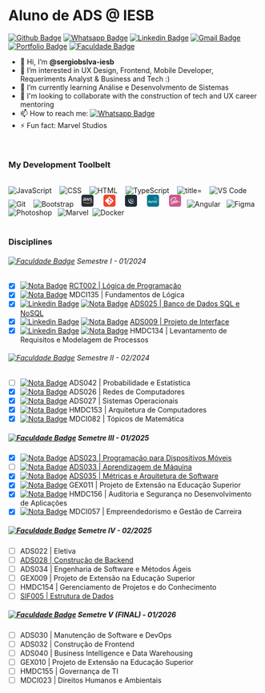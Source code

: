 # Aluno de ADS @ IESB
[![Github Badge](https://img.shields.io/badge/-Github-000?style=flat-square&logo=Github&logoColor=white&link=https://github.com/gustavoclay)](https://github.com/sergiobsilva)
[![Whatsapp Badge](https://img.shields.io/badge/WhatsApp-25D366?logo=whatsapp&logoColor=fff&style=flat)](https://wa.link/mnbsyo)
[![Linkedin Badge](https://img.shields.io/badge/-LinkedIn-blue?style=flat-square&logo=Linkedin&logoColor=white&link=https://www.linkedin.com/in/sergiobslva/)](https://www.linkedin.com/in/sergiobslva/)
[![Gmail Badge](https://img.shields.io/badge/-Gmail-c14438?style=flat-square&logo=Gmail&logoColor=white&link=mailto:sergio.b.silva@iesb.edu.br)](mailto:sergio.b.silva@iesb.edu.br)
[![Portfolio Badge](https://img.shields.io/badge/-PortfolioUX-deeppink)](https://sergiobsilva.github.io/ux/)
[![Faculdade Badge](https://img.shields.io/badge/-IESB-crimson)](https://www.iesb.br/cursos/analise-e-desenvolvimento-de-sistemas/)
<br>

- 👋 Hi, I’m **@sergiobslva-iesb**
- 👀 I’m interested in UX Design, Frontend, Mobile Developer, Requeriments Analyst & Business and Tech :)
- 🌱 I’m currently learning Análise e Desenvolvmento de Sistemas
- 💞️ I'm looking to collaborate with the construction of tech and UX career mentoring
- 📫 How to reach me: [![Whatsapp Badge](https://img.shields.io/badge/WhatsApp-25D366?logo=whatsapp&logoColor=fff&style=flat)](https://wa.link/mnbsyo)
- ⚡ Fun fact: Marvel Studios
<br>

### My Development Toolbelt
<br><img alt="JavaScript" title="JavaScript" src="https://user-images.githubusercontent.com/1680157/87443764-4af82c80-c5cc-11ea-82c2-c368ee12cf6d.png" height="24">&nbsp;&nbsp;&nbsp;&nbsp;<img alt="CSS" title="CSS" src="https://user-images.githubusercontent.com/1680157/87443759-4a5f9600-c5cc-11ea-8ae0-715433c1f781.png" height="24">&nbsp;&nbsp;&nbsp;&nbsp;<img alt="HTML" title="HTML" src="https://user-images.githubusercontent.com/1680157/87443762-4af82c80-c5cc-11ea-85cf-57be0e83c169.png" height="24">&nbsp;&nbsp;&nbsp;&nbsp;<img alt="TypeScript" title="TypeScript" src="https://user-images.githubusercontent.com/1680157/87443766-4af82c80-c5cc-11ea-8a13-a651f150fa99.png" height="24">&nbsp;&nbsp;&nbsp;&nbsp;<img alt=" title=" title="Node.js" src="https://user-images.githubusercontent.com/1680157/87443758-4a5f9600-c5cc-11ea-8f63-92e126a1145b.png" height="24">&nbsp;&nbsp;&nbsp;&nbsp;<img alt="VS Code" title="VS Code" src="https://user-images.githubusercontent.com/1680157/87443751-492e6900-c5cc-11ea-9854-f82d4d921133.png" height="24">&nbsp;&nbsp;&nbsp;&nbsp;<img alt="Git" title="Git" src="https://user-images.githubusercontent.com/1680157/87443755-49c6ff80-c5cc-11ea-954a-579f7c72873a.png" height="24">&nbsp;&nbsp;&nbsp;&nbsp;<img alt="Bootstrap" title="Bootstrap" src="https://uxwing.com/wp-content/themes/uxwing/download/brands-and-social-media/bootstrap-5-logo-icon.png" height="24">&nbsp;&nbsp;&nbsp;&nbsp;<img alt="AWS" title="AWS" src="https://raw.githubusercontent.com/thiagosalome/technologies-icons/master/aws.png" height="24">
&nbsp;&nbsp;&nbsp;&nbsp;<img alt="Git" title="Git" src="https://raw.githubusercontent.com/thiagosalome/technologies-icons/master/git.png" height="24">
&nbsp;&nbsp;&nbsp;&nbsp;<img alt="jQuery" title="jQuery" src="https://raw.githubusercontent.com/thiagosalome/technologies-icons/master/jquery.png" height="24">
&nbsp;&nbsp;&nbsp;&nbsp;<img alt="MySQL" title="MySQL" src="https://raw.githubusercontent.com/thiagosalome/technologies-icons/master/mysql.png" height="24">
&nbsp;&nbsp;&nbsp;&nbsp;<img alt="SaSS" title="SaSS" src="https://raw.githubusercontent.com/thiagosalome/technologies-icons/master/sass.png" height="24">
&nbsp;&nbsp;<img alt="Angular" title="Angular" src="https://upload.wikimedia.org/wikipedia/commons/c/cf/Angular_full_color_logo.svg" height="26">
&nbsp;&nbsp;<img alt="Figma" title="Figma" src="https://upload.wikimedia.org/wikipedia/commons/thumb/3/33/Figma-logo.svg/128px-Figma-logo.svg.png" height="26">
&nbsp;&nbsp;<img alt="Photoshop" title="Photoshop" src="https://upload.wikimedia.org/wikipedia/commons/thumb/a/af/Adobe_Photoshop_CC_icon.svg/128px-Adobe_Photoshop_CC_icon.svg.png" height="26">
&nbsp;&nbsp;<img alt="Marvel" title="Marvel" src="https://bk.ibxk.com.br/2016/2/programas/14944322201055867.png?ims=60x60" height="26">&nbsp;&nbsp;<img alt="Docker" title="Docker" src="https://skillicons.dev/icons?i=docker" height="26">
<br><br>

### Disciplines

###### [![Faculdade Badge](https://img.shields.io/badge/-CONCLUÍDO-lime)]() Semestre I - 01/2024
- [x] [![Nota Badge](https://img.shields.io/badge/-MS-steelblue)]() [RCT002 | Lógica de Programação](https://github.com/RCT002-Logica-de-Programacao)
- [x] [![Nota Badge](https://img.shields.io/badge/-MS-steelblue)]() MDCI135 | Fundamentos de Lógica
- [x] [![Linkedin Badge](https://img.shields.io/badge/-LinkedIn-white?style=flat-square&logo=Linkedin&logoColor=blue&link=https://www.linkedin.com/in/alessandroborgesoficial/)](https://www.linkedin.com/in/alessandroborgesoficial/) [![Nota Badge](https://img.shields.io/badge/-MS-steelblue)]() [ADS025 | Banco de Dados SQL e NoSQL](https://github.com/ADS025-Banco-de-Dados-SQL-e-no-SQL)
- [x] [![Linkedin Badge](https://img.shields.io/badge/-LinkedIn-white?style=flat-square&logo=Linkedin&logoColor=blue&link=https://www.linkedin.com/in/elias-filho-25b6a875/)](https://www.linkedin.com/in/elias-filho-25b6a875/) [![Nota Badge](https://img.shields.io/badge/-SS-YELLOWGREEN)]() [ADS009 | Projeto de Interface](https://github.com/ADS009-Projeto-de-Interface)
- [x] [![Linkedin Badge](https://img.shields.io/badge/-LinkedIn-white?style=flat-square&logo=Linkedin&logoColor=blue&link=https://www.linkedin.com/in/rubens-laurini-sant-anna-76645b26/)](https://www.linkedin.com/in/rubens-laurini-sant-anna-76645b26/) [![Nota Badge](https://img.shields.io/badge/-MS-steelblue)]() HMDC134 | Levantamento de Requisitos e Modelagem de Processos

###### [![Faculdade Badge](https://img.shields.io/badge/-CONCLUÍDO-lime)]() Semestre II - 02/2024 
- [ ] [![Nota Badge](https://img.shields.io/badge/-MI-red)]() ADS042 | Probabilidade e Estatística
- [x] [![Nota Badge](https://img.shields.io/badge/-MM-silver)]() ADS026 | Redes de Computadores
- [x] [![Nota Badge](https://img.shields.io/badge/-MM-silver)]() ADS027 | Sistemas Operacionais
- [x] [![Nota Badge](https://img.shields.io/badge/-MS-steelblue)]() HMDC153 | Arquitetura de Computadores
- [x] [![Nota Badge](https://img.shields.io/badge/-MS-steelblue)]() MDCI082 | Tópicos de Matemática

##### [![Faculdade Badge](https://img.shields.io/badge/-EM_ANDAMENTO-gold)]() Semetre III - 01/2025
- [x] [![Nota Badge](https://img.shields.io/badge/-MM-silver)]() [ADS023 | Programação para Dispositivos Móveis](https://github.com/ADS023-Programacao-Dispositivos-Moveis)
- [ ] [![Nota Badge](https://img.shields.io/badge/-MI-red)]() [ADS033 | Aprendizagem de Máquina](https://github.com/ADS033-Aprendizagem-de-Maquina)
- [x] [![Nota Badge](https://img.shields.io/badge/-MM-silver)]() [ADS035 | Métricas e Arquitetura de Software](https://github.com/ADS035-Metricas-e-Arquitetura-de-Soft)
- [x] [![Nota Badge](https://img.shields.io/badge/-SS-YELLOWGREEN)]() GEX011 | Projeto de Extensão na Educação Superior
- [x] [![Nota Badge](https://img.shields.io/badge/-MM-silver)]() HMDC156 | Auditoria e Segurança no Desenvolvimento de Aplicações
- [x] [![Nota Badge](https://img.shields.io/badge/-MS-steelblue)]() MDCI057 | Empreendedorismo e Gestão de Carreira

##### [![Faculdade Badge](https://img.shields.io/badge/-EM_ANDAMENTO-gold)]() Semetre IV - 02/2025
- [ ] ADS022 | Eletiva
- [ ] [ADS028 | Construção de Backend](https://github.com/ADS028-Contrucao-de-Backend)
- [ ] ADS034 | Engenharia de Software e Métodos Ágeis
- [ ] GEX009 | Projeto de Extensão na Educação Superior
- [ ] HMDC154 | Gerenciamento de Projetos e do Conhecimento
- [ ] [SIF005 | Estrutura de Dados](https://github.com/SIF005-Estrutura-de-Dados)

##### [![Faculdade Badge](https://img.shields.io/badge/-NÃO_CURSADO-red)]() Semetre V (FINAL) - 01/2026
- [ ] ADS030 | Manutenção de Software e DevOps
- [ ] ADS032 | Construção de Frontend
- [ ] ADS040 | Business Intelligence e Data Warehousing
- [ ] GEX010 | Projeto de Extensão na Educação Superior
- [ ] HMDC155 | Governança de TI
- [ ] MDCI023 | Direitos Humanos e Ambientais

<!---
sergiobslva-iesb/sergiobslva-iesb is a ✨ special ✨ repository because its `README.md` (this file) appears on your GitHub profile.
You can click the Preview link to take a look at your changes.
--->
